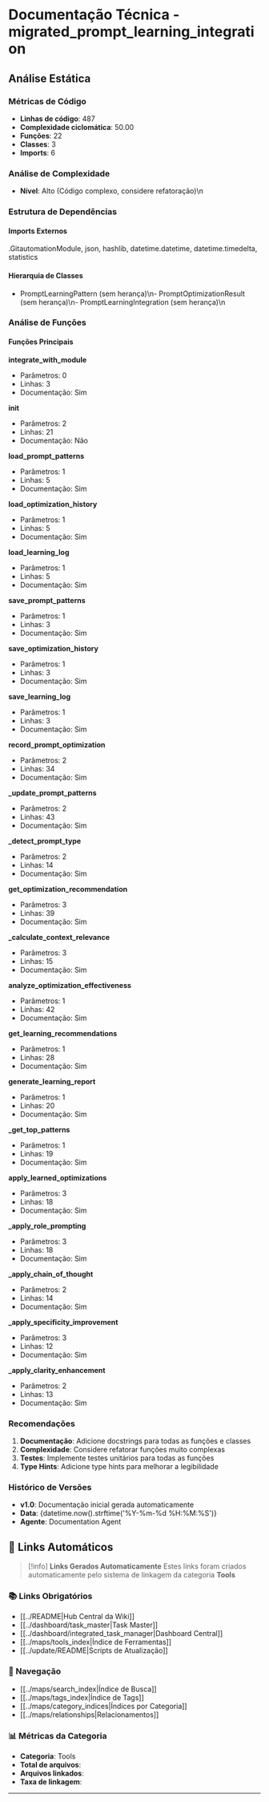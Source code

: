 # Documentação Técnica - migrated_prompt_learning_integration

## Análise Estática

### Métricas de Código
- **Linhas de código**: 487
- **Complexidade ciclomática**: 50.00
- **Funções**: 22
- **Classes**: 3
- **Imports**: 6

### Análise de Complexidade
- **Nível**: Alto (Código complexo, considere refatoração)\n
### Estrutura de Dependências

#### Imports Externos
.GitautomationModule, json, hashlib, datetime.datetime, datetime.timedelta, statistics

#### Hierarquia de Classes
- PromptLearningPattern (sem herança)\n- PromptOptimizationResult (sem herança)\n- PromptLearningIntegration (sem herança)\n
### Análise de Funções

#### Funções Principais
**integrate_with_module**
- Parâmetros: 0
- Linhas: 3
- Documentação: Sim

**__init__**
- Parâmetros: 2
- Linhas: 21
- Documentação: Não

**load_prompt_patterns**
- Parâmetros: 1
- Linhas: 5
- Documentação: Sim

**load_optimization_history**
- Parâmetros: 1
- Linhas: 5
- Documentação: Sim

**load_learning_log**
- Parâmetros: 1
- Linhas: 5
- Documentação: Sim

**save_prompt_patterns**
- Parâmetros: 1
- Linhas: 3
- Documentação: Sim

**save_optimization_history**
- Parâmetros: 1
- Linhas: 3
- Documentação: Sim

**save_learning_log**
- Parâmetros: 1
- Linhas: 3
- Documentação: Sim

**record_prompt_optimization**
- Parâmetros: 2
- Linhas: 34
- Documentação: Sim

**_update_prompt_patterns**
- Parâmetros: 2
- Linhas: 43
- Documentação: Sim

**_detect_prompt_type**
- Parâmetros: 2
- Linhas: 14
- Documentação: Sim

**get_optimization_recommendation**
- Parâmetros: 3
- Linhas: 39
- Documentação: Sim

**_calculate_context_relevance**
- Parâmetros: 3
- Linhas: 15
- Documentação: Sim

**analyze_optimization_effectiveness**
- Parâmetros: 1
- Linhas: 42
- Documentação: Sim

**get_learning_recommendations**
- Parâmetros: 1
- Linhas: 28
- Documentação: Sim

**generate_learning_report**
- Parâmetros: 1
- Linhas: 20
- Documentação: Sim

**_get_top_patterns**
- Parâmetros: 1
- Linhas: 19
- Documentação: Sim

**apply_learned_optimizations**
- Parâmetros: 3
- Linhas: 18
- Documentação: Sim

**_apply_role_prompting**
- Parâmetros: 3
- Linhas: 18
- Documentação: Sim

**_apply_chain_of_thought**
- Parâmetros: 2
- Linhas: 14
- Documentação: Sim

**_apply_specificity_improvement**
- Parâmetros: 3
- Linhas: 12
- Documentação: Sim

**_apply_clarity_enhancement**
- Parâmetros: 2
- Linhas: 13
- Documentação: Sim

### Recomendações

1. **Documentação**: Adicione docstrings para todas as funções e classes
2. **Complexidade**: Considere refatorar funções muito complexas
3. **Testes**: Implemente testes unitários para todas as funções
4. **Type Hints**: Adicione type hints para melhorar a legibilidade

### Histórico de Versões

- **v1.0**: Documentação inicial gerada automaticamente
- **Data**: {datetime.now().strftime('%Y-%m-%d %H:%M:%S')}
- **Agente**: Documentation Agent


## 🔗 **Links Automáticos**

> [!info] **Links Gerados Automaticamente**
> Estes links foram criados automaticamente pelo sistema de linkagem da categoria **Tools**

### **📚 Links Obrigatórios**
- [[../README|Hub Central da Wiki]]
- [[../dashboard/task_master|Task Master]]
- [[../dashboard/integrated_task_manager|Dashboard Central]]
- [[../maps/tools_index|Índice de Ferramentas]]
- [[../update/README|Scripts de Atualização]]

### **🧭 Navegação**
- [[../maps/search_index|Índice de Busca]]
- [[../maps/tags_index|Índice de Tags]]
- [[../maps/category_indices|Índices por Categoria]]
- [[../maps/relationships|Relacionamentos]]

### **📊 Métricas da Categoria**
- **Categoria**: Tools
- **Total de arquivos**: <!-- Contador automático -->
- **Arquivos linkados**: <!-- Contador automático -->
- **Taxa de linkagem**: <!-- Percentual automático -->

---

